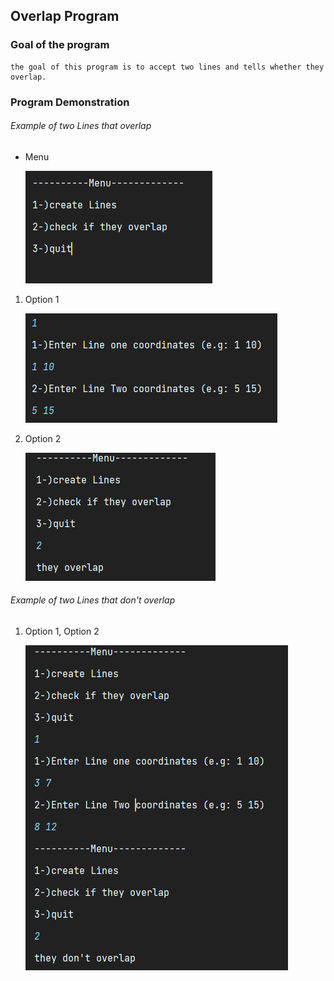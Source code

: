 Overlap Program
---
### Goal of the program

    the goal of this program is to accept two lines and tells whether they overlap.

### Program Demonstration

###### Example of two Lines that overlap

* Menu

   ![Main Menu](images/img.png "Main Menu")

1. Option 1

    ![Menu Option 1](images/img_1.png "Main Menu")

2. Option 2

    ![Menu Option 1](images/img_2.png "Main Menu")

###### Example of two Lines that don't overlap

1. Option 1, Option 2

    ![Menu Option 1](images/img_3.png "Main Menu")

